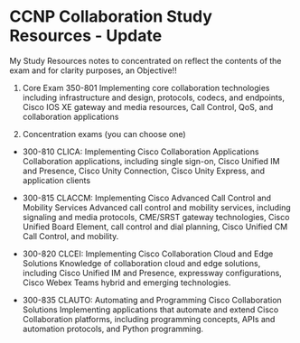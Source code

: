 # CCNP Collaboration Study Resources - Update

My Study Resources notes to concentrated on reflect the contents of the exam and for clarity purposes, an Objective!!
1) Core Exam 350-801
  Implementing core collaboration technologies including infrastructure and design, protocols, codecs, and endpoints, Cisco IOS XE gateway and media resources, Call Control, QoS, and collaboration applications
   
   
2) Concentration exams (you can choose one)
- 300-810 CLICA: Implementing Cisco Collaboration Applications
  Collaboration applications, including single sign-on, Cisco Unified IM and Presence, Cisco Unity Connection, Cisco Unity Express, and application clients
   
- 300-815 CLACCM: Implementing Cisco Advanced Call Control and Mobility Services
  Advanced call control and mobility services, including signaling and media protocols, CME/SRST gateway technologies, Cisco Unified Board Element, call control and dial planning, Cisco Unified CM Call Control, and mobility.

- 300-820 CLCEI: Implementing Cisco Collaboration Cloud and Edge Solutions
  Knowledge of collaboration cloud and edge solutions, including Cisco Unified IM and Presence, expressway configurations, Cisco Webex Teams hybrid and emerging technologies.
  
- 300-835 CLAUTO: Automating and Programming Cisco Collaboration Solutions
  Implementing applications that automate and extend Cisco Collaboration platforms, including programming concepts, APIs and automation protocols, and Python programming.
